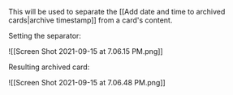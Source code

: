 
This will be used to separate the [[Add date and time to archived cards|archive timestamp]] from a card's content.

Setting the separator:

![[Screen Shot 2021-09-15 at 7.06.15 PM.png]]

Resulting archived card:

![[Screen Shot 2021-09-15 at 7.06.48 PM.png]]